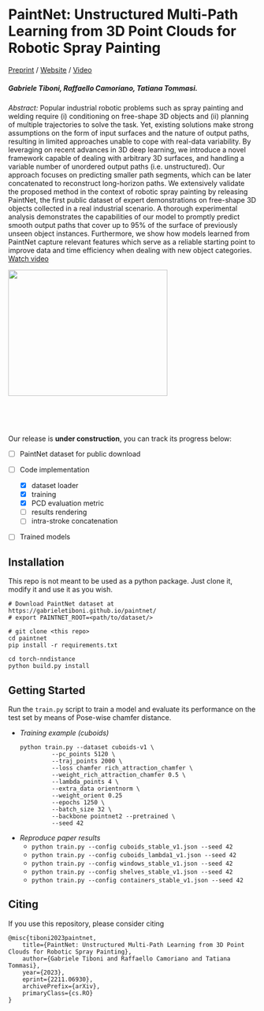 # PaintNet: Unstructured Multi-Path Learning from 3D Point Clouds for Robotic Spray Painting

[Preprint](https://arxiv.org/abs/2211.06930) / [Website](https://gabrieletiboni.github.io/paintnet/) / [Video](https://gabrieletiboni.github.io/paintnet/)

##### Gabriele Tiboni, Raffaello Camoriano, Tatiana Tommasi.

<!-- This repository contains the code for the [paper](https://arxiv.org/abs/2211.06930): "PaintNet: Unstructured Multi-Path Learning from 3D Point Clouds for Robotic Spray Painting". -->

*Abstract:* Popular industrial robotic problems such as spray painting and welding require (i) conditioning on free-shape 3D objects and (ii) planning of multiple trajectories to solve the task. Yet, existing solutions make strong assumptions on the form of input surfaces and the nature of output paths, resulting in limited approaches unable to cope with real-data variability. By leveraging on recent advances in 3D deep learning, we introduce a novel framework capable of dealing with arbitrary 3D surfaces, and handling a variable number of unordered output paths (i.e. unstructured). Our approach focuses on predicting smaller path segments, which can be later concatenated to reconstruct long-horizon paths. We extensively validate the proposed method in the context of robotic spray painting by releasing PaintNet, the first public dataset of expert demonstrations on free-shape 3D objects collected in a real industrial scenario. A thorough experimental analysis demonstrates the capabilities of our model to promptly predict smooth output paths that cover up to 95% of the surface of previously unseen object instances. Furthermore, we show how models learned from PaintNet capture relevant features which serve as a reliable starting point to improve data and time efficiency when dealing with new object categories. [Watch video](https://gabrieletiboni.github.io/paintnet/)


<img src="https://www.gabrieletiboni.com/assets/paintnet_overview-extrawhitespace.png" style="width: 80%; max-width: 900px; max-height: 320px;" />


Our release is **under construction**, you can track its progress below:

- [ ] PaintNet dataset for public download
- [ ] Code implementation
	- [x] dataset loader
	- [x] training
	- [x] PCD evaluation metric
	- [ ] results rendering
	- [ ] intra-stroke concatenation
- [ ] Trained models


## Installation
This repo is not meant to be used as a python package. Just clone it, modify it and use it as you wish.
```
# Download PaintNet dataset at https://gabrieletiboni.github.io/paintnet/
# export PAINTNET_ROOT=<path/to/dataset/>

# git clone <this repo>
cd paintnet
pip install -r requirements.txt

cd torch-nndistance
python build.py install
```


## Getting Started
Run the `train.py` script to train a model and evaluate its performance on the test set by means of Pose-wise chamfer distance.

- *Training example (cuboids)*
	```
	python train.py --dataset cuboids-v1 \
			 --pc_points 5120 \
			 --traj_points 2000 \
			 --loss chamfer rich_attraction_chamfer \
			 --weight_rich_attraction_chamfer 0.5 \
			 --lambda_points 4 \
			 --extra_data orientnorm \
			 --weight_orient 0.25
			 --epochs 1250 \
			 --batch_size 32 \
			 --backbone pointnet2 --pretrained \
			 --seed 42
	```
- *Reproduce paper results* 
    - `python train.py --config cuboids_stable_v1.json --seed 42`
    - `python train.py --config cuboids_lambda1_v1.json --seed 42`
    - `python train.py --config windows_stable_v1.json --seed 42`
    - `python train.py --config shelves_stable_v1.json --seed 42`
    - `python train.py --config containers_stable_v1.json --seed 42`


## Citing
If you use this repository, please consider citing
```
@misc{tiboni2023paintnet,
	title={PaintNet: Unstructured Multi-Path Learning from 3D Point Clouds for Robotic Spray Painting}, 
	author={Gabriele Tiboni and Raffaello Camoriano and Tatiana Tommasi},
	year={2023},
	eprint={2211.06930},
	archivePrefix={arXiv},
	primaryClass={cs.RO}
}
```
